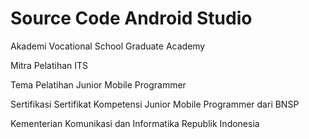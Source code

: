 # Source Code Android Studio
Akademi Vocational	School	Graduate	Academy

Mitra Pelatihan ITS

Tema	Pelatihan Junior	Mobile	Programmer

Sertifikasi Sertifikat	Kompetensi	Junior	Mobile	Programmer	dari	BNSP

Kementerian	Komunikasi	dan	Informatika	Republik	Indonesia
